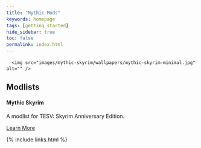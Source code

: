 ```yaml
---
title: "Mythic Mods"
keywords: homepage
tags: [getting_started]
hide_sidebar: true
toc: false
permalink: index.html
---
```


<div class="image">

      <img src="images/mythic-skyrim/wallpapers/mythic-skyrim-minimal.jpg" alt="" />
	
</div>

<div class="row">
	<div class="col-lg-12">
		<h2 class="page-header">Modlists</h2>
	</div>
	<div class="col-md-3 col-sm-6">
		<div class="panel panel-default text-center">
			<div class="panel-heading">
				<span class="fa-stack fa-5x">
					<i class="fa fa-circle fa-stack-2x text-primary"></i>
					<i class="fa fa-tree fa-stack-1x fa-inverse"></i>
				</span>
			</div>
		 	<div class="panel-body">
				<h4>Mythic Skyrim</h4>
			  	<p>A modlist for TESV: Skyrim Anniversary Edition.</p>
			  	<a href="#" class="btn btn-primary">Learn More</a>
		  	</div>
	  	</div>
	</div>
</div>

{% include links.html %}
